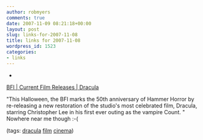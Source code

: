 ```yaml
---
author: robmyers
comments: true
date: 2007-11-09 08:21:18+00:00
layout: post
slug: links-for-2007-11-08
title: links for 2007-11-08
wordpress_id: 1523
categories:
- links
---
```


  

  *   


[BFI | Current Film Releases | Dracula](http://www.bfi.org.uk/whatson/releases/films/dracula/)

  


"This Halloween, the BFI marks the 50th anniversary of Hammer Horror by re-releasing a new restoration of the studio's most celebrated film, Dracula, starring Christopher Lee in his first ever outing as the vampire Count. " Nowhere near me though :-(

  


(tags: [dracula](http://del.icio.us/robmyers/dracula) [film](http://del.icio.us/robmyers/film) [cinema](http://del.icio.us/robmyers/cinema))

  

  
  


